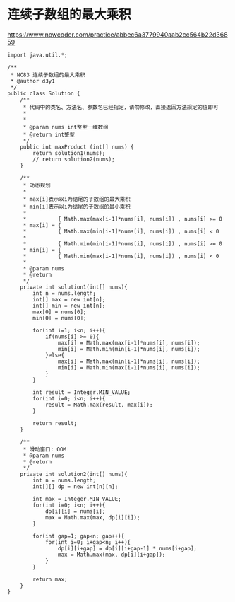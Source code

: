 # 连续子数组的最大乘积
https://www.nowcoder.com/practice/abbec6a3779940aab2cc564b22d36859

    import java.util.*;
    
    /**
     * NC83 连续子数组的最大乘积
     * @author d3y1
     */
    public class Solution {
        /**
         * 代码中的类名、方法名、参数名已经指定，请勿修改，直接返回方法规定的值即可
         *
         *
         * @param nums int整型一维数组
         * @return int整型
         */
        public int maxProduct (int[] nums) {
            return solution1(nums);
            // return solution2(nums);
        }
    
        /**
         * 动态规划
         *
         * max[i]表示以i为结尾的子数组的最大乘积
         * min[i]表示以i为结尾的子数组的最小乘积
         * 
         *          { Math.max(max[i-1]*nums[i], nums[i]) , nums[i] >= 0
         * max[i] = { 
         *          { Math.max(min[i-1]*nums[i], nums[i]) , nums[i] < 0
         *          
         *          { Math.min(min[i-1]*nums[i], nums[i]) , nums[i] >= 0
         * min[i] = { 
         *          { Math.min(max[i-1]*nums[i], nums[i]) , nums[i] < 0
         *
         * @param nums
         * @return
         */
        private int solution1(int[] nums){
            int n = nums.length;
            int[] max = new int[n];
            int[] min = new int[n];
            max[0] = nums[0];
            min[0] = nums[0];
    
            for(int i=1; i<n; i++){
                if(nums[i] >= 0){
                    max[i] = Math.max(max[i-1]*nums[i], nums[i]);
                    min[i] = Math.min(min[i-1]*nums[i], nums[i]);
                }else{
                    max[i] = Math.max(min[i-1]*nums[i], nums[i]);
                    min[i] = Math.min(max[i-1]*nums[i], nums[i]);
                }
            }
    
            int result = Integer.MIN_VALUE;
            for(int i=0; i<n; i++){
                result = Math.max(result, max[i]);
            }
    
            return result;
        }
    
        /**
         * 滑动窗口: OOM
         * @param nums
         * @return
         */
        private int solution2(int[] nums){
            int n = nums.length;
            int[][] dp = new int[n][n];
    
            int max = Integer.MIN_VALUE;
            for(int i=0; i<n; i++){
                dp[i][i] = nums[i];
                max = Math.max(max, dp[i][i]);
            }
    
            for(int gap=1; gap<n; gap++){
                for(int i=0; i+gap<n; i++){
                    dp[i][i+gap] = dp[i][i+gap-1] * nums[i+gap];
                    max = Math.max(max, dp[i][i+gap]);
                }
            }
    
            return max;
        }
    }
    

